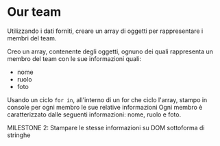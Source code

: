 # Our team

Utilizzando i dati forniti, creare un array di oggetti per rappresentare i membri del team.

Creo un array, contenente degli oggetti, ognuno dei quali rappresenta un membro del team con le sue informazioni quali:
- nome
- ruolo
- foto

Usando un ciclo `for in`, all'interno di un for che ciclo l'array, stampo in console per ogni membro le sue relative informazioni
Ogni membro è caratterizzato dalle seguenti informazioni: nome, ruolo e foto.

MILESTONE 2:
Stampare le stesse informazioni su DOM sottoforma di stringhe

